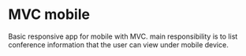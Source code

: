 # MVC mobile
Basic responsive app for mobile with MVC.
main responsibility is to list conference information that the user can view under mobile device.

